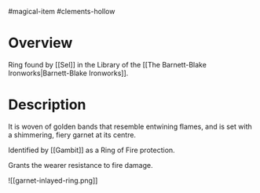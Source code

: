 #magical-item #clements-hollow 

# Overview

Ring found by [[Sel]] in the Library of the [[The Barnett-Blake Ironworks|Barnett-Blake Ironworks]].

# Description

It is woven of golden bands that resemble entwining flames, and is set with a shimmering, fiery garnet at its centre.

Identified by [[Gambit]] as a Ring of Fire protection.

Grants the wearer resistance to fire damage.

![[garnet-inlayed-ring.png]]

